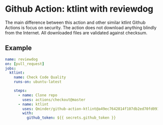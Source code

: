 # Github Action: ktlint with reviewdog

The main difference between this action and other similar ktlint Github Actions is focus on security. 
The action does not download anything blindly from the Internet.
All downloaded files are validated against checksum.

## Example
```yaml
name: reviewdog
on: [pull_request]
jobs:
  ktlint:
    name: Check Code Quality
    runs-on: ubuntu-latest

    steps:
      - name: Clone repo
        uses: actions/checkout@master
      - name: ktlint
        uses: Qminder/github-action-ktlint@a49ec7642814f107db2ed70fd0911fc9af0079f5
        with:
          github_token: ${{ secrets.github_token }}
```
